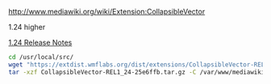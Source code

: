 

http://www.mediawiki.org/wiki/Extension:CollapsibleVector

1.24 higher

[1.24 Release Notes](http://www.mediawiki.org/wiki/MediaWiki_1.24/ja#.E3.83.91.E3.83.95.E3.82.A9.E3.83.BC.E3.83.9E.E3.83.B3.E3.82.B9)

```bash
cd /usr/local/src/
wget "https://extdist.wmflabs.org/dist/extensions/CollapsibleVector-REL1_24-25e6ffb.tar.gz"
tar -xzf CollapsibleVector-REL1_24-25e6ffb.tar.gz -C /var/www/mediawiki/extensions
```
